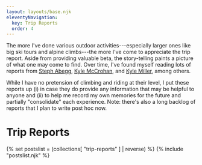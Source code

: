 ```yaml
---
layout: layouts/base.njk
eleventyNavigation:
  key: Trip Reports
  order: 4
---
```


The more I've done various outdoor activities---especially larger ones like big ski tours and alpine climbs---the more I've come to appreciate the trip report.  Aside from providing valuable beta, the story-telling paints a picture of what one may come to find.  Over time, I've found myself reading lots of reports from [Steph Abegg](https://stephabegg.com/), [Kyle McCrohan](https://climberkyle.com/), and [Kyle Miller](https://www.whereiskylemiller.com/), among others.

While I have no pretension of climbing and riding at their level, I put these reports up (i) in case they do provide any information that may be helpful to anyone and (ii) to help me record my own memories for the future and partially "consolidate" each experience.  Note: there's also a long backlog of reports that I plan to write post hoc now.

# Trip Reports

{% set postslist = (collections[ "trip-reports" ] | reverse) %}
{% include "postslist.njk" %}